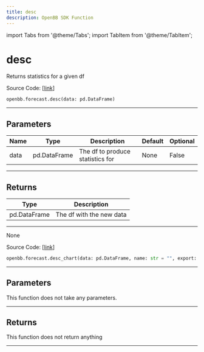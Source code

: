 ```yaml
---
title: desc
description: OpenBB SDK Function
---
```


import Tabs from '@theme/Tabs';
import TabItem from '@theme/TabItem';

# desc

<Tabs>
<TabItem value="model" label="Model" default>

Returns statistics for a given df

Source Code: [[link](https://github.com/OpenBB-finance/OpenBBTerminal/tree/main/openbb_terminal/forecast/forecast_model.py#L504)]

```python
openbb.forecast.desc(data: pd.DataFrame)
```

---

## Parameters

| Name | Type | Description | Default | Optional |
| ---- | ---- | ----------- | ------- | -------- |
| data | pd.DataFrame | The df to produce statistics for | None | False |


---

## Returns

| Type | Description |
| ---- | ----------- |
| pd.DataFrame | The df with the new data |
---

</TabItem>
<TabItem value="view" label="Chart">

None

Source Code: [[link](https://github.com/OpenBB-finance/OpenBBTerminal/tree/main/openbb_terminal/forecast/forecast_view.py#L257)]

```python
openbb.forecast.desc_chart(data: pd.DataFrame, name: str = "", export: str = "")
```

---

## Parameters

This function does not take any parameters.

---

## Returns

This function does not return anything

---

</TabItem>
</Tabs>
